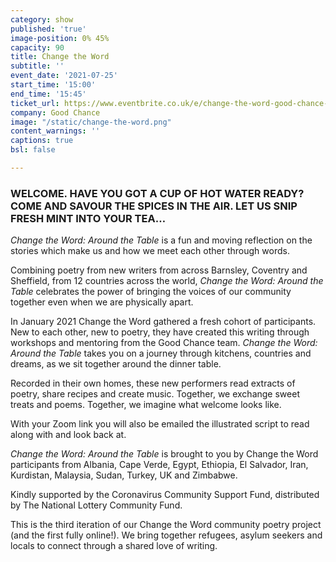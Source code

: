 ```yaml
---
category: show
published: 'true'
image-position: 0% 45%
capacity: 90
title: Change the Word
subtitle: ''
event_date: '2021-07-25'
start_time: '15:00'
end_time: '15:45'
ticket_url: https://www.eventbrite.co.uk/e/change-the-word-good-chance-tickets-162468292035
company: Good Chance
image: "/static/change-the-word.png"
content_warnings: ''
captions: true
bsl: false

---
```


### **WELCOME. HAVE YOU GOT A CUP OF HOT WATER READY? COME AND SAVOUR THE SPICES IN THE AIR. LET US SNIP FRESH MINT INTO YOUR TEA…**

_Change the Word: Around the Table_ is a fun and moving reflection on the stories which make us and how we meet each other through words.

Combining poetry from new writers from across Barnsley, Coventry and Sheffield, from 12 countries across the world, _Change the Word: Around the Table_ celebrates the power of bringing the voices of our community together even when we are physically apart.

In January 2021 Change the Word gathered a fresh cohort of participants. New to each other, new to poetry, they have created this writing through workshops and mentoring from the Good Chance team. _Change the Word: Around the Table_ takes you on a journey through kitchens, countries and dreams, as we sit together around the dinner table.

Recorded in their own homes, these new performers read extracts of poetry, share recipes and create music. Together, we exchange sweet treats and poems. Together, we imagine what welcome looks like.

With your Zoom link you will also be emailed the illustrated script to read along with and look back at.

_Change the Word: Around the Table_ is brought to you by Change the Word participants from Albania, Cape Verde, Egypt, Ethiopia, El Salvador, Iran, Kurdistan, Malaysia, Sudan, Turkey, UK and Zimbabwe.

Kindly supported by the Coronavirus Community Support Fund, distributed by The National Lottery Community Fund.

This is the third iteration of our Change the Word community poetry project (and the first fully online!). We bring together refugees, asylum seekers and locals to connect through a shared love of writing.